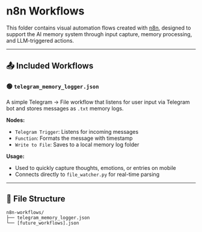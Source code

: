 
# n8n Workflows

This folder contains visual automation flows created with [n8n](https://n8n.io), designed to support the AI memory system through input capture, memory processing, and LLM-triggered actions.

---

## 📤 Included Workflows

### 🟢 `telegram_memory_logger.json`
A simple Telegram → File workflow that listens for user input via Telegram bot and stores messages as `.txt` memory logs.

**Nodes:**
- `Telegram Trigger`: Listens for incoming messages
- `Function`: Formats the message with timestamp
- `Write to File`: Saves to a local memory log folder

**Usage:**
- Used to quickly capture thoughts, emotions, or entries on mobile
- Connects directly to `file_watcher.py` for real-time parsing

---

## 📁 File Structure

```plaintext
n8n-workflows/
├── telegram_memory_logger.json
└── [future_workflows].json
